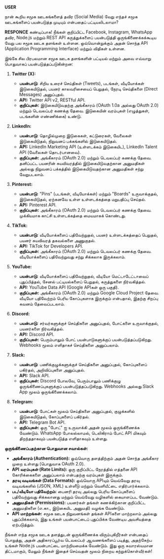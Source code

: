 **USER**

நான் கூறிய சமூக ஊடகங்களைத் தவிர (Social Media) வேறு எந்தச் சமூக ஊடகங்களைப் பயன்படுத்த முடியும் என்பதைப் பட்டியலிடலாமா?

**RESPONCE**
கண்டிப்பாக! நீங்கள் குறிப்பிட்ட Facebook, Instagram, WhatsApp தவிர, Node.js மற்றும் REST API கருத்துக்களைப் பயன்படுத்தி ஒருங்கிணைக்கக்கூடிய வேறு பல சமூக ஊடக தளங்கள் உள்ளன. ஒவ்வொன்றுக்கும் அதன் சொந்த API (Application Programming Interface) மற்றும் விதிகள் உள்ளன.

இங்கே சில பிரபலமான சமூக ஊடக தளங்களின் பட்டியல் மற்றும் அவை எவ்வாறு பொதுவாகப் பயன்படுத்தப்படுகின்றன:

1.  **Twitter (X):**
    *   **பயன்பாடு:** சிறிய உரைச் செய்திகள் (Tweets), படங்கள், வீடியோக்கள் இடுகையிடுதல், பயனர் காலவரிசையைப் பெறுதல், நேரடி செய்திகளை (Direct Messages) அனுப்புதல்.
    *   **API:** Twitter API v2, RESTful API.
    *   **குறிப்புகள்:** இடுகையிடுவதற்கு அங்கீகாரம் (OAuth 1.0a அல்லது OAuth 2.0) மற்றும் டெவலப்பர் கணக்கு தேவை. இடுகையின் வரம்புகள் (எழுத்துகள், படங்களின் எண்ணிக்கை) உண்டு.

2.  **LinkedIn:**
    *   **பயன்பாடு:** தொழில்முறை இடுகைகள், கட்டுரைகள், வேலைகள் இடுகையிடுதல், நிறுவனப் பக்கங்களில் இடுகையிடுதல்.
    *   **API:** LinkedIn Marketing API (உள்ளடக்கம் இடுகையிட), LinkedIn Talent API (வேலைகள் தொடர்பானவை).
    *   **குறிப்புகள்:** அங்கீகாரம் (OAuth 2.0) மற்றும் டெவலப்பர் கணக்கு தேவை. தனிப்பட்ட பயனரின் சுயவிவரத்தில் இடுகையிடுவதற்கான அனுமதிகள் அல்லது நிறுவனப் பக்கத்தில் இடுகையிடுவதற்கான அனுமதிகள் சற்று வேறுபடலாம்.

3.  **Pinterest:**
    *   **பயன்பாடு:** "Pins" (படங்கள், வீடியோக்கள்) மற்றும் "Boards" உருவாக்குதல், இடுகையிடுதல், ஏற்கனவே உள்ள உள்ளடக்கத்தை மறுபதிப்பு செய்தல்.
    *   **API:** Pinterest API.
    *   **குறிப்புகள்:** அங்கீகாரம் (OAuth 2.0) மற்றும் டெவலப்பர் கணக்கு தேவை. முக்கியமாக காட்சி உள்ளடக்கத்தை மையமாகக் கொண்டது.

4.  **TikTok:**
    *   **பயன்பாடு:** வீடியோக்களைப் பதிவேற்றுதல், பயனர் உள்ளடக்கத்தைப் பெறுதல், பயனர் சுயவிவரத் தகவல்களை அணுகுதல்.
    *   **API:** TikTok for Developers API.
    *   **குறிப்புகள்:** அங்கீகாரம் (OAuth 2.0) மற்றும் டெவலப்பர் கணக்கு தேவை. வீடியோக்களைப் பதிவேற்றுவது சற்று சிக்கலாக இருக்கலாம்.

5.  **YouTube:**
    *   **பயன்பாடு:** வீடியோக்களைப் பதிவேற்றுதல், வீடியோ மெட்டாடேட்டாவைப் புதுப்பித்தல், சேனல் பட்டியல்களைப் பெறுதல், கருத்துகளை நிர்வகித்தல்.
    *   **API:** YouTube Data API (Google APIகள் ஒரு பகுதி).
    *   **குறிப்புகள்:** அங்கீகாரம் (OAuth 2.0) மற்றும் Google Cloud Project தேவை. வீடியோ பதிவேற்றம் பெரிய கோப்புகளாக இருக்கும் என்பதால், இதற்கு சிறப்பு கவனம் தேவைப்படலாம்.

6.  **Discord:**
    *   **பயன்பாடு:** சர்வர்களுக்குச் செய்திகளை அனுப்புதல், போட்களை உருவாக்குதல், பயனர்களை நிர்வகித்தல்.
    *   **API:** Discord API.
    *   **குறிப்புகள்:** பெரும்பாலும் போட் பயன்பாடுகளுக்குப் பயன்படுத்தப்படுகிறது. Webhooks மூலம் எளிதாகச் செய்திகளை அனுப்பலாம்.

7.  **Slack:**
    *   **பயன்பாடு:** பணிக்குழுக்களுக்குச் செய்திகளை அனுப்புதல், கோப்புகளைப் பகிர்தல், அறிவிப்புகளை அனுப்புதல்.
    *   **API:** Slack API.
    *   **குறிப்புகள்:** Discord போலவே, பெரும்பாலும் பணிக்குழு ஒருங்கிணைப்புகளுக்குப் பயன்படுத்தப்படுகிறது. Webhooks அல்லது Slack App மூலம் ஒருங்கிணைக்கலாம்.

8.  **Telegram:**
    *   **பயன்பாடு:** போட்கள் மூலம் செய்திகளை அனுப்புதல், குழுக்களில் இடுகையிடுதல், கோப்புகளைப் பகிர்தல்.
    *   **API:** Telegram Bot API.
    *   **குறிப்புகள்:** ஒரு "போட்" ஐ உருவாக்கி அதன் மூலம் ஒருங்கிணைக்க வேண்டும். WhatsApp போலல்லாமல், டெலிகிராம் போட் API மிகவும் திறந்ததாகவும் பயன்படுத்த எளிதாகவும் உள்ளது.

**ஒருங்கிணைப்பதற்கான பொதுவான சவால்கள்:**

*   **அங்கீகாரம் (Authentication):** ஒவ்வொரு தளத்திற்கும் அதன் சொந்த அங்கீகார முறை உள்ளது (பொதுவாக OAuth 2.0).
*   **API வரம்புகள் (Rate Limits):** ஒரு குறிப்பிட்ட நேரத்தில் எத்தனை API கோரிக்கைகளை அனுப்பலாம் என்பதற்கு வரம்புகள் இருக்கும்.
*   **தரவு வடிவங்கள் (Data Formats):** ஒவ்வொரு APIயும் வெவ்வேறு தரவு வடிவங்களில் (JSON, XML) உள்ளீடு மற்றும் வெளியீட்டை எதிர்பார்க்கலாம்.
*   **பட/வீடியோ பதிவேற்றம்:** பைனரி தரவு அல்லது பெரிய கோப்புகளைப் பதிவேற்றுவது சிக்கலானது மற்றும் வெவ்வேறு வழிகளில் கையாளப்பட வேண்டும்.
*   **அனுமதிகள் (Permissions):** பயனர்கள் தங்கள் கணக்கிற்கான குறிப்பிட்ட அனுமதிகளை (எ.கா., இடுகையிட அனுமதி) வழங்க வேண்டும்.
*   **API மாற்றங்கள்:** சமூக ஊடக நிறுவனங்கள் தங்கள் APIகளை மாற்றலாம் அல்லது புதுப்பிக்கலாம், இது உங்கள் பயன்பாட்டைப் புதுப்பிக்க வேண்டிய அவசியத்தை ஏற்படுத்தும்.

நீங்கள் எந்த சமூக ஊடக தளத்துடன் ஒருங்கிணைக்க விரும்புகிறீர்கள் என்பதைப் பொறுத்து, அதன் அதிகாரப்பூர்வ டெவலப்பர் ஆவணங்களைப் படித்து, அதற்கேற்ப உங்கள் Node.js பயன்பாட்டை மாற்றியமைக்க வேண்டும். இது ஒரு சுவாரஸ்யமான திட்டமாகும், மேலும் நீங்கள் இதைச் செய்வதன் மூலம் நிறைய கற்றுக்கொள்வீர்கள்!
